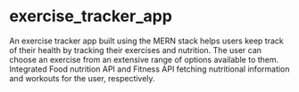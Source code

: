 # exercise_tracker_app

An exercise tracker app built using the MERN stack helps users keep track of their health by tracking their exercises and nutrition. The user can choose an exercise from an extensive range of options available to them. 
Integrated Food nutrition API  and Fitness API fetching nutritional information and workouts for the user, respectively. 
